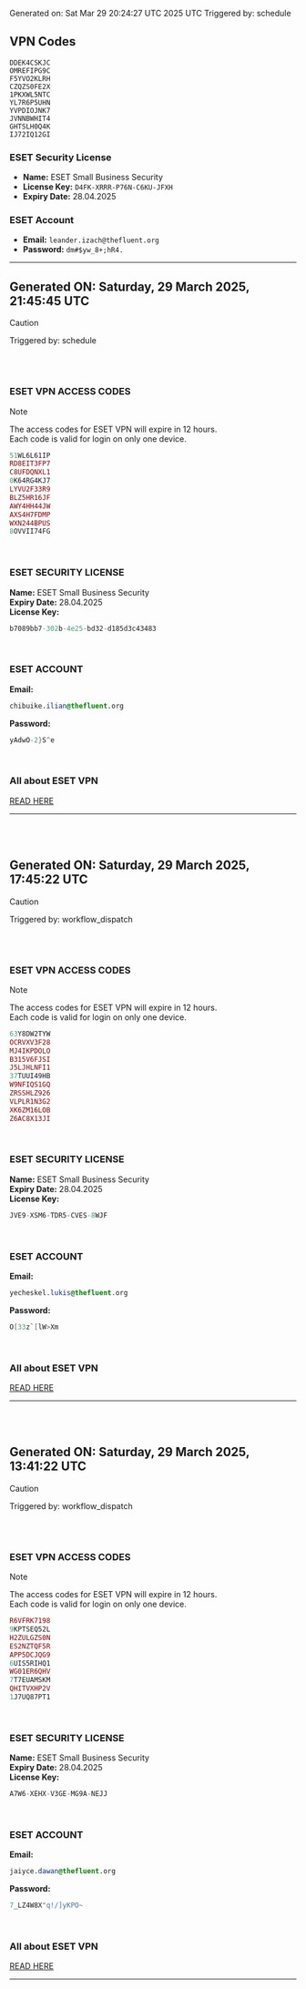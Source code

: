 Generated on: Sat Mar 29 20:24:27 UTC 2025 UTC
Triggered by: schedule

## VPN Codes

```
DDEK4CSKJC
OMREFIPG9C
F5YVO2KLRH
CZQZS0FE2X
1PKXWL5NTC
YL7R6P5UHN
YVPDIOJNK7
JVNNBWHIT4
GHTSLH0Q4K
IJ72IQ12GI
```

### ESET Security License
- **Name:** ESET Small Business Security
- **License Key:** `D4FK-XRRR-P76N-C6KU-JFXH`
- **Expiry Date:** 28.04.2025

### ESET Account
- **Email:** `leander.izach@thefluent.org`
- **Password:** `dm#$yw_8+;hR4.`

---

## Generated ON: Saturday, 29 March 2025, 21:45:45 UTC

> [!CAUTION]
> Triggered by: schedule

<br><br>

### ESET VPN ACCESS CODES

> [!NOTE]
> The access codes for ESET VPN will expire in 12 hours.  
> Each code is valid for login on only one device.

```ruby
51WL6L61IP
RD8EIT3FP7
C8UFDQNXL1
0K64RG4KJ7
LYVU2F33R9
BLZ5HR16JF
AWY4HH44JW
AXS4H7FDMP
WXN244BPUS
8OVVII74FG
```

<br>

### ESET SECURITY LICENSE

**Name:** ESET Small Business Security  
**Expiry Date:** 28.04.2025  
**License Key:**

```POV-Ray SDL
b7089bb7-302b-4e25-bd32-d185d3c43483
```

<br>

### ESET ACCOUNT

**Email:**

```CSS
chibuike.ilian@thefluent.org
```

**Password:**

```POV-Ray SDL
yAdwO-2}S^e
```

<br>

### All about ESET VPN

[READ HERE](https://t.me/F_NiREvil/2113)

---

<br><br>

## Generated ON: Saturday, 29 March 2025, 17:45:22 UTC

> [!CAUTION]
> Triggered by: workflow_dispatch

<br><br>

### ESET VPN ACCESS CODES

> [!NOTE]
> The access codes for ESET VPN will expire in 12 hours.  
> Each code is valid for login on only one device.

```ruby
63Y8DW2TYW
OCRVXV3F28
MJ4IKPDOLO
B315V6FJSI
J5LJHLNFI1
37TUUI49HB
W9NFIQS1GQ
ZRSSHLZ926
VLPLR1N3G2
XK6ZM16LOB
Z6AC8X13JI
```

<br>

### ESET SECURITY LICENSE

**Name:** ESET Small Business Security  
**Expiry Date:** 28.04.2025  
**License Key:**

```POV-Ray SDL
JVE9-XSM6-TDR5-CVES-8WJF
```

<br>

### ESET ACCOUNT

**Email:**

```CSS
yecheskel.lukis@thefluent.org
```

**Password:**

```POV-Ray SDL
O[33z`[lW>Xm
```

<br>

### All about ESET VPN

[READ HERE](https://t.me/F_NiREvil/2113)

---

<br><br>

## Generated ON: Saturday, 29 March 2025, 13:41:22 UTC

> [!CAUTION]
> Triggered by: workflow_dispatch

<br><br>

### ESET VPN ACCESS CODES

> [!NOTE]
> The access codes for ESET VPN will expire in 12 hours.  
> Each code is valid for login on only one device.

```ruby
R6VFRK7198
9KPTSEQ52L
H2ZULGZS0N
ES2NZTQF5R
APP5DCJQG9
6UIS5RIHQ1
WG01ER6QHV
7T7EUAMSKM
QHITVXHP2V
1J7UQ87PT1
```

<br>

### ESET SECURITY LICENSE

**Name:** ESET Small Business Security  
**Expiry Date:** 28.04.2025  
**License Key:**

```POV-Ray SDL
A7W6-XEHX-V3GE-MG9A-NEJJ
```

<br>

### ESET ACCOUNT

**Email:**

```CSS
jaiyce.dawan@thefluent.org
```

**Password:**

```POV-Ray SDL
7_LZ4W8X"q!/]yKPO~
```

<br>

### All about ESET VPN

[READ HERE](https://t.me/F_NiREvil/2113)

---
